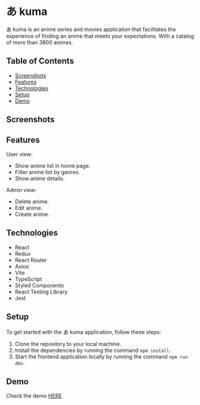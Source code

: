 # あ kuma

あ kuma is an anime series and movies application that facilitates the experience of finding an anime that meets your expectations. With a catalog of more than 3800 animes.

## Table of Contents

- [Screenshots]()
- [Features](#features)
- [Technologies](#technologies-used)
- [Setup](#setup)
- [Demo](#available-commands)

## Screenshots

## Features

User view:

- Show anime list in home page.
- Filter anime list by genres.
- Show anime details.

Admin view:

- Delete anime.
- Edit anime.
- Create anime.

## Technologies

- React
- Redux
- React Router
- Axios
- Vite
- TypeScript
- Styled Components
- React Testing Library
- Jest

## Setup

To get started with the あ kuma application, follow these steps:

1. Clone the repository to your local machine.
2. Install the dependencies by running the command `npm install`.
3. Start the frontend application locally by running the command `npm run dev`.

## Demo

Check the demo [HERE](https://ariadna-canizares-final-project-front.netlify.app/)
